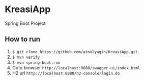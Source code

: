 # KreasiApp
Spring Boot Project


## How to run

1.  `$ git clone https://github.com/ainulyaqin/KreasiApp.git.`<br /> 
2. `$ mvn verify`<br /> 
3. `$ mvn spring-boot:run`<br /> 
4. Goto browser `http://localhost:8080/swagger-ui/index.html`<br /> 
5. H2 url `http://localhost:8080/h2-console/login.do`

